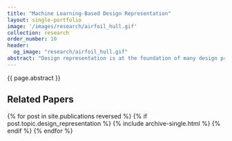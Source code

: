 ```yaml
---
title: "Machine Learning-Based Design Representation"
layout: single-portfolio
image: '/images/research/airfoil_hull.gif'
collection: research
order_number: 10
header: 
  og_image: "research/airfoil_hull.gif"
abstract: "Design representation is at the foundation of many design problems. It decides how difficult one can create a new design, and affects the efficiency of design space exploration and optimization. Geometric design representations controlled by hand-crafted parametric models either require unnecessarily many design parameters, contain invalid solutions, or have limited representation capacity. These flaws can negatively impact the performance of design space exploration and optimization. In this line of work, I develop machine learning models to learn new design parameterizations and hence avoid human biases introduced by hand-crafted models. Our past experiments have shown that the learned parameterizations can form compact, ordered representations, and achieve an order of magnitude speedup in design optimization tasks compared to other state-of-the-art parameterizations."
---
```


{{ page.abstract }}

## Related Papers

{% for post in site.publications reversed %}
  {% if post.topic.design_representation %}
    {% include archive-single.html %}
  {% endif %}
{% endfor %}

